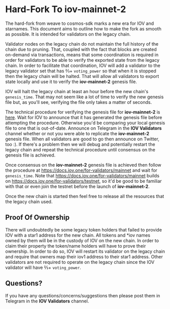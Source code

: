 # Hard-Fork To iov-mainnet-2

The hard-fork from weave to cosmos-sdk marks a new era for IOV and starnames.  This document aims to outline how to make the fork as smooth as possible.  It is intended for validators on the legacy chain.

Validator nodes on the legacy chain do not maintain the full history of the chain due to pruning.  That, coupled with the fact that blocks are created on-demand via transactions, means that some coordination is required in order for validators to be able to verify the exported state from the legacy chain.  In order to facilitate that coordination, IOV will add a validator to the legacy validator set that has ⅔+ `voting_power` so that when it is stopped then the legacy chain will be halted.  That will allow all validators to export state locally and use it to verify the **iov-mainnet-2** genesis file.

IOV will halt the legacy chain at least an hour before the new chain's `genesis_time`.  That may not seem like a lot of time to verify the new genesis file but, as you'll see, verifying the file only takes a matter of seconds.

The technical procedure for verifying the genesis file for **iov-mainnet-2** is [here](VERIFY.md).  Wait for IOV to announce that it has generated the genesis file before attempting the procedure.  Otherwise you'd be comparing your local genesis file to one that is out-of-date.  Announce on Telegram in the **IOV Validators** channel whether or not you were able to replicate the **iov-mainnet-2** genesis file.  When all validators are good to go then announce on Twitter, too :).  If there's a problem then we will debug and potentially restart the legacy chain and repeat the technical procedure until consensus on the genesis file is achieved.

Once consensus on the **iov-mainnet-2** genesis file is achieved then follow the procedure at https://docs.iov.one/for-validators/mainnet and wait for `genesis_time`.  Note that https://docs.iov.one/for-validators/mainnet builds on https://docs.iov.one/for-validators/testnet, so it'd be good to be familiar with that or even join the testnet before the launch of **iov-mainnet-2**.

Once the new chain is started then feel free to release all the resources that the legacy chain used.


## Proof Of Ownership ##

There will undoubtedly be some legacy token holders that failed to provide IOV with a star1 address for the new chain.  All tokens and *iov names owned by them will be in the custody of IOV on the new chain.  In order to claim their property the token/name holders will have to prove their ownership.  In order to do so, IOV will restart its validator on the legacy chain and require that owners map their iov1 address to their star1 address.  Other validators are not required to operate on the legacy chain since the IOV validator will have ⅔+ `voting_power`.

## Questions? ##

If you have any questions/concerns/suggestions then please post them in Telegram in the **IOV Validators** channel.
